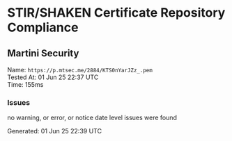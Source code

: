 # STIR/SHAKEN Certificate Repository Compliance

## Martini Security

Name: `https://p.mtsec.me/2884/KTS0nYarJZz_.pem`\
Tested At: 01 Jun 25 22:37 UTC\
Time: 155ms

### Issues

no warning, or error, or notice date level issues were found

Generated: 01 Jun 25 22:39 UTC